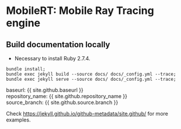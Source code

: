 # MobileRT: Mobile Ray Tracing engine

## Build documentation locally
- Necessary to install Ruby 2.7.4.

```
bundle install;
bundle exec jekyll build --source docs/ docs/_config.yml --trace;
bundle exec jekyll serve --source docs/ docs/_config.yml --trace;
```

baseurl: {{ site.github.baseurl }}  
repository_name: {{ site.github.repository_name }}  
source_branch: {{ site.github.source.branch }}  

Check https://jekyll.github.io/github-metadata/site.github/ for more examples.
